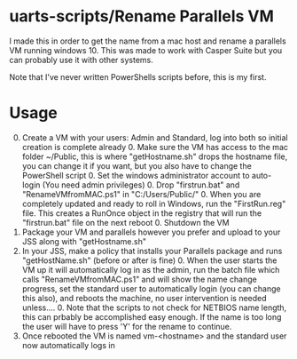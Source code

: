 # uarts-scripts/Rename Parallels VM

I made this in order to get the name from a mac host and rename a parallels VM running windows 10. This was made to work with Casper Suite but you can probably use it with other systems.

Note that I've never written PowerShells scripts before, this is my first.

# Usage

0. Create a VM with your users: Admin and Standard, log into both so initial creation is complete already
	0. Make sure the VM has access to the mac folder ~/Public, this is where "getHostname.sh" drops the hostname file, you can change it if you want, but you also have to change the PowerShell script
	0. Set the windows administrator account to auto-login (You need admin privileges)
	0. Drop "firstrun.bat" and "RenameVMfromMAC.ps1" in "C:/Users/Public/"
	0. When you are completely updated and ready to roll in Windows, run the "FirstRun.reg" file.  This creates a RunOnce object in the registry that will run the "firstrun.bat" file on the next reboot
	0. Shutdown the VM
0. Package your VM and parallels however you prefer and upload to your JSS along with "getHostname.sh"
0. In your JSS, make a policy that installs your Parallels package and runs "getHostName.sh" (before or after is fine)
	0. When the user starts the VM up it will automatically log in as the admin, run the batch file which calls "RenameVMfromMAC.ps1" and will show the name change progress, set the standard user to automatically login (you can change this also), and reboots the machine, no user intervention is needed unless.... 
		0. Note that the scripts to not check for NETBIOS name length, this can prbably be accomplished easy enough.  If the name is too long the user will have to press 'Y' for the rename to continue.
0. Once rebooted the VM is named vm-\<hostname\> and the standard user now automatically logs in
